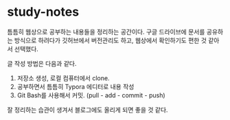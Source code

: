 # study-notes

틈틈히 웹상으로 공부하는 내용들을 정리하는 공간이다. 구글 드라이브에 문서를 공유하는 방식으로 하려다가 깃허브에서 버전관리도 하고, 웹상에서 확인하기도 편한 것 같아서 선택했다.

글 작성 방법은 다음과 같다.

1. 저장소 생성, 로컬 컴퓨터에서 clone.
2. 공부하면서 틈틈히 Typora 에디터로 내용 작성
3. Git Bash를 사용해서 커밋. (pull - add - commit - push)

잘 정리하는 습관이 생겨서 블로그에도 올리게 되면 좋을 것 같다.
